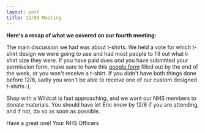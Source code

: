 ```yaml
---
layout: post
title: 12/03 Meeting
---
```

**Here's a recap of what we covered on our fourth meeting:**

The main discussion we had was about t-shirts. We held a vote for which t-shirt design we were going to use and had most people to fill out what t-shirt size they were. If you have paid dues *and* you have submitted your permission form, make sure to have this [google form](https://docs.google.com/forms/d/e/1FAIpQLSdIzReqK4BYi47NFpXhQlRpNCeEnNC083PbbhC7WhFB3G4W-A/viewform) filled out by the end of the week, or you won't receive a t-shirt. If you didn't have both things done before 12/6, sadly you won't be able to receive one of our custom designed t-shirts :(. 

Shop with a Wildcat is fast approaching, and we want our NHS members to donate materials. You should have let Eric know by 12/6 if you are attending, and if not, do so as soon as possible.
	
Have a great one!
Your NHS Officers
